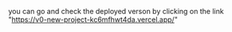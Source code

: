 you can go and check the deployed verson by clicking on the link "https://v0-new-project-kc6mfhwt4da.vercel.app/"
